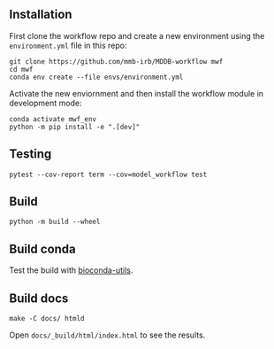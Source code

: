 ## Installation

First clone the workflow repo and create a new environment using the `environment.yml` file in this repo:

``` shell
git clone https://github.com/mmb-irb/MDDB-workflow mwf
cd mwf
conda env create --file envs/environment.yml
```

Activate the new enviornment and then install the workflow module in development mode:

``` shell
conda activate mwf_env
python -m pip install -e ".[dev]"
```

## Testing

`pytest --cov-report term --cov=model_workflow test`

## Build

`python -m build --wheel`

## Build conda

Test the build with [bioconda-utils](https://bioconda.github.io/contributor/building-locally.html).

## Build docs

`make -C docs/ htmld`

Open `docs/_build/html/index.html` to see the results.